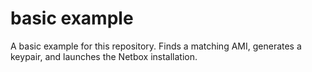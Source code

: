 # basic example
A basic example for this repository. Finds a matching AMI, generates a keypair, and launches the Netbox installation.
